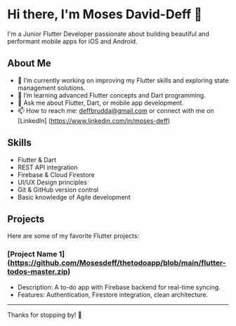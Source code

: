 # Hi there, I'm Moses David-Deff 👋

I'm a Junior Flutter Developer passionate about building beautiful and performant mobile apps for iOS and Android.

## About Me

- 🔭 I’m currently working on improving my Flutter skills and exploring state management solutions.
- 🌱 I’m learning advanced Flutter concepts and Dart programming.
- 💬 Ask me about Flutter, Dart, or mobile app development.
- 📫 How to reach me: deffbrudda@gmail.com or connect with me on [LinkedIn] (https://www.linkedin.com/in/moses-deff)

## Skills

- Flutter & Dart
- REST API integration
- Firebase & Cloud Firestore
- UI/UX Design principles
- Git & GitHub version control
- Basic knowledge of Agile development

## Projects

Here are some of my favorite Flutter projects:

### [Project Name 1] (https://github.com/Mosesdeff/thetodoapp/blob/main/flutter-todos-master.zip)
- Description: A to-do app with Firebase backend for real-time syncing.
- Features: Authentication, Firestore integration, clean architecture.


---

Thanks for stopping by! 🚀
